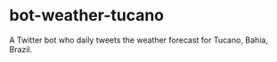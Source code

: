 # bot-weather-tucano
A Twitter bot who daily tweets the weather forecast for Tucano, Bahia, Brazil.
